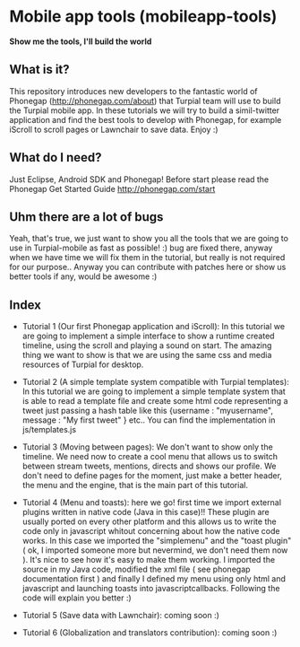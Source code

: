 Mobile app tools (mobileapp-tools)
==================================

**Show me the tools, I&#39;ll build the world**

What is it?
-----------

This repository introduces new developers to the fantastic world of Phonegap (http://phonegap.com/about) that Turpial team will use to build the Turpial mobile app. In these tutorials we will try to build a simil-twitter application and find the best tools to develop with Phonegap, for example iScroll to scroll pages or Lawnchair to save data. Enjoy :)

What do I need?
---------------

Just Eclipse, Android SDK and Phonegap! Before start please read the Phonegap Get Started Guide http://phonegap.com/start

Uhm there are a lot of bugs
---------------------------

Yeah, that's true, we just want to show you all the tools that we are going to use in Turpial-mobile as fast as possible! :) bug are fixed there, anyway when we have time we will fix them in the tutorial, but really is not required for our purpose.. Anyway you can contribute with patches here or show us better tools if any, would be awesome :)

Index
-----

- Tutorial 1 (Our first Phonegap application and iScroll):
In this tutorial we are going to implement a simple interface to show a runtime created timeline, using the scroll and playing a sound on start. The amazing thing we want to show is that we are using the same css and media resources of Turpial for desktop.

- Tutorial 2 (A simple template system compatible with Turpial templates):
In this tutorial we are going to implement a simple template system that is able to read a template file and create some html code representing a tweet just passing a hash table like this {username : "myusername", message : "My first tweet" } etc.. You can find the implementation in js/templates.js

- Tutorial 3 (Moving between pages):
We don't want to show only the timeline. We need now to create a cool menu that allows us to switch between stream tweets, mentions, directs and shows our profile. We don't need to define pages for the moment, just make a better header, the menu and the engine, that is the main part of this tutorial.

- Tutorial 4 (Menu and toasts): here we go! first time we import external plugins written in native code (Java in this case)!! These plugin are usually ported on every other platform and this allows us to write the code only in javascript whitout concerning about how the native code works. In this case we imported the "simplemenu" and the "toast plugin" ( ok, I imported someone more but nevermind, we don't need them now ). It's nice to see how it's easy to make them working. I imported the source in my Java code, modified the xml file ( see phonegap documentation first ) and finally I defined my menu using only html and javascript and launching toasts into javascriptcallbacks. Following the code will explain you better :)

- Tutorial 5 (Save data with Lawnchair): coming soon :)

- Tutorial 6 (Globalization and translators contribution): coming soon :)
